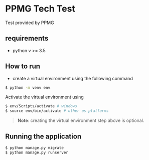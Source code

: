 # PPMG Tech Test

Test provided by PPMG

## requirements
* python v >= 3.5

## How to run
* create a virtual environment using the following command

```sh
$ python -m venv env
```

Activate the virtual environment using

```sh
$ env/Scripts/activate # windows
$ source env/bin/activate # other os platforms
```

> **Note**: creating the virtual environment step above is optional.

## Running the application

```sh
$ python manage.py migrate
$ python manage.py runserver
```